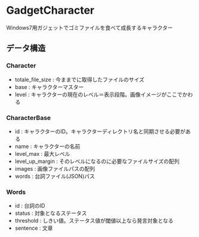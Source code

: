 GadgetCharacter
===============

Windows7用ガジェットでゴミファイルを食べて成長するキャラクター


## データ構造

### Character
- totale_file_size : 今ままでに取得したファイルのサイズ
- base : キャラクターマスター
- level : キャラクターの現在のレベル＝表示段階。画像イメージがここでかわる


### CharacterBase
- id : キャラクターのID。キャラクターディレクトリ名と同期させる必要がある
- name : キャラクターの名前
- level_max : 最大レベル
- level_up_margin : そのレベルになるのに必要なファイルサイズの配列
- images : 画像ファイルパスの配列
- words : 台詞ファイル(JSON)パス

### Words
- id : 台詞のID
- status : 対象となるステータス
- threshold : しきい値。ステータス値が閾値以上なら発言対象となる
- sentence : 文章

